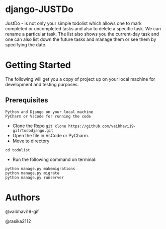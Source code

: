 # django-JUSTDo



JustDo - is not only your simple todolist which allows one to mark completed or uncompleted tasks and also to delete a specific task. 
We can rename a particular task.
The list also shows you the current-day task and one can also list down the future tasks and manage them or see them by specifying the date.

# Getting Started

The following will get you a copy of project up on your local machine for development and testing purposes.

## Prerequisites
```
Python and Django on your local machine
PyCharm or VsCode for running the code
```

- Clone the Repo  ```git clone https://github.com/vaibhavi19-gif/tododjango.git```
- Open the file in VsCode or PyCharm.
- Move to directory
``` 
cd todolist
```
- Run the following command on terminal:

```
python manage.py makemigrations
python manage.py migrate
python manage.py runserver

```

# Authors


@vaibhavi19-gif

@rasika2112
  




